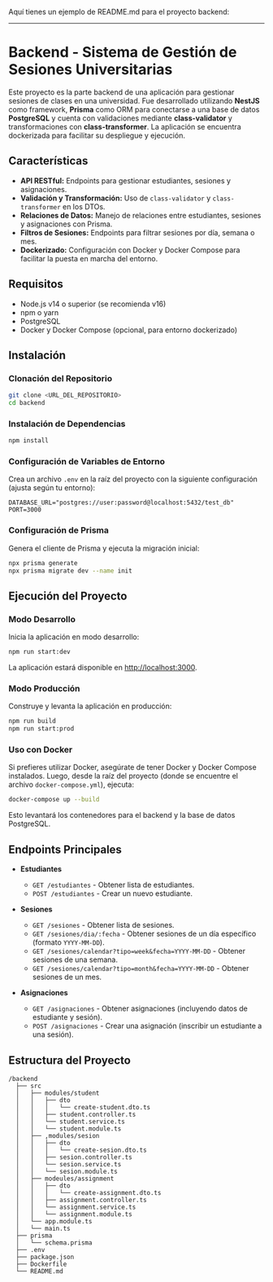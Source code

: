 Aquí tienes un ejemplo de README.md para el proyecto backend:

---

# Backend - Sistema de Gestión de Sesiones Universitarias

Este proyecto es la parte backend de una aplicación para gestionar sesiones de clases en una universidad. Fue desarrollado utilizando **NestJS** como framework, **Prisma** como ORM para conectarse a una base de datos **PostgreSQL** y cuenta con validaciones mediante **class-validator** y transformaciones con **class-transformer**. La aplicación se encuentra dockerizada para facilitar su despliegue y ejecución.

## Características

- **API RESTful:** Endpoints para gestionar estudiantes, sesiones y asignaciones.
- **Validación y Transformación:** Uso de `class-validator` y `class-transformer` en los DTOs.
- **Relaciones de Datos:** Manejo de relaciones entre estudiantes, sesiones y asignaciones con Prisma.
- **Filtros de Sesiones:** Endpoints para filtrar sesiones por día, semana o mes.
- **Dockerizado:** Configuración con Docker y Docker Compose para facilitar la puesta en marcha del entorno.

## Requisitos

- Node.js v14 o superior (se recomienda v16)
- npm o yarn
- PostgreSQL
- Docker y Docker Compose (opcional, para entorno dockerizado)

## Instalación

### Clonación del Repositorio

```bash
git clone <URL_DEL_REPOSITORIO>
cd backend
```

### Instalación de Dependencias

```bash
npm install
```

### Configuración de Variables de Entorno

Crea un archivo `.env` en la raíz del proyecto con la siguiente configuración (ajusta según tu entorno):

```env
DATABASE_URL="postgres://user:password@localhost:5432/test_db"
PORT=3000
```

### Configuración de Prisma

Genera el cliente de Prisma y ejecuta la migración inicial:

```bash
npx prisma generate
npx prisma migrate dev --name init
```

## Ejecución del Proyecto

### Modo Desarrollo

Inicia la aplicación en modo desarrollo:

```bash
npm run start:dev
```

La aplicación estará disponible en [http://localhost:3000](http://localhost:3000).

### Modo Producción

Construye y levanta la aplicación en producción:

```bash
npm run build
npm run start:prod
```

### Uso con Docker

Si prefieres utilizar Docker, asegúrate de tener Docker y Docker Compose instalados. Luego, desde la raíz del proyecto (donde se encuentre el archivo `docker-compose.yml`), ejecuta:

```bash
docker-compose up --build
```

Esto levantará los contenedores para el backend y la base de datos PostgreSQL.

## Endpoints Principales

- **Estudiantes**
  - `GET /estudiantes` - Obtener lista de estudiantes.
  - `POST /estudiantes` - Crear un nuevo estudiante.

- **Sesiones**
  - `GET /sesiones` - Obtener lista de sesiones.
  - `GET /sesiones/dia/:fecha` - Obtener sesiones de un día específico (formato `YYYY-MM-DD`).
  - `GET /sesiones/calendar?tipo=week&fecha=YYYY-MM-DD` - Obtener sesiones de una semana.
  - `GET /sesiones/calendar?tipo=month&fecha=YYYY-MM-DD` - Obtener sesiones de un mes.

- **Asignaciones**
  - `GET /asignaciones` - Obtener asignaciones (incluyendo datos de estudiante y sesión).
  - `POST /asignaciones` - Crear una asignación (inscribir un estudiante a una sesión).

## Estructura del Proyecto

```
/backend
  ├── src
  │   ├── modules/student
  │   │   ├── dto
  │   │   │   └── create-student.dto.ts
  │   │   ├── student.controller.ts
  │   │   └── student.service.ts
  │   │   └── student.module.ts
  │   ├── ,modules/sesion
  │   │   ├── dto
  │   │   │   └── create-sesion.dto.ts
  │   │   ├── sesion.controller.ts
  │   │   └── sesion.service.ts
  │   │   └── sesion.module.ts
  │   ├── modeules/assignment
  │   │   ├── dto
  │   │   │   └── create-assignment.dto.ts
  │   │   ├── assignment.controller.ts
  │   │   └── assignment.service.ts
  │   │   └── assignment.module.ts
  │   └── app.module.ts
  │   └── main.ts
  ├── prisma
  │   └── schema.prisma
  ├── .env
  ├── package.json
  ├── Dockerfile
  └── README.md
```